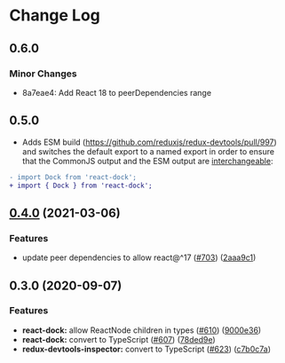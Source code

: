 # Change Log

## 0.6.0

### Minor Changes

- 8a7eae4: Add React 18 to peerDependencies range

## 0.5.0

- Adds ESM build (https://github.com/reduxjs/redux-devtools/pull/997) and switches the default export to a named export in order to ensure that the CommonJS output and the ESM output are [interchangeable](https://rollupjs.org/guide/en/#outputexports):

```diff
- import Dock from 'react-dock';
+ import { Dock } from 'react-dock';
```

## [0.4.0](https://github.com/reduxjs/redux-devtools/compare/react-dock@0.3.0...react-dock@0.4.0) (2021-03-06)

### Features

- update peer dependencies to allow react@^17 ([#703](https://github.com/reduxjs/redux-devtools/issues/703)) ([2aaa9c1](https://github.com/reduxjs/redux-devtools/commit/2aaa9c10a383e3a7ab20b3ab14639781fd7bb2eb))

## 0.3.0 (2020-09-07)

### Features

- **react-dock:** allow ReactNode children in types ([#610](https://github.com/reduxjs/redux-devtools/issues/610)) ([9000e36](https://github.com/reduxjs/redux-devtools/commit/9000e369cd4ecd21d2f3e32f0112bd332eb8b631))
- **react-dock:** convert to TypeScript ([#607](https://github.com/reduxjs/redux-devtools/issues/607)) ([78ded9e](https://github.com/reduxjs/redux-devtools/commit/78ded9e0ca5ced5f6ae4e6d4474fa133b6d081b9))
- **redux-devtools-inspector:** convert to TypeScript ([#623](https://github.com/reduxjs/redux-devtools/issues/623)) ([c7b0c7a](https://github.com/reduxjs/redux-devtools/commit/c7b0c7aa6e09f46a36b382ae3ec8e38bd48aeb28))
